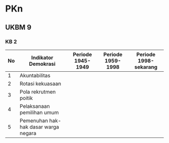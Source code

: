 # PKn
## UKBM 9

### KB 2

No | Indikator Demokrasi | Periode 1945-1949 | Periode 1959-1998 | Periode 1998-sekarang 
--|-------------------| --------------------|-------------------|----------------------
1 | Akuntabilitas | 
2 | Rotasi kekuasaan | 
3 | Pola rekrutmen poitik |
4 | Pelaksanaan pemilihan umum |
5 | Pemenuhan hak-hak dasar warga negara |
